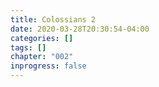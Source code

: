 ```yaml
---
title: Colossians 2
date: 2020-03-28T20:30:54-04:00
categories: []
tags: []
chapter: "002"
inprogress: false
---
```



